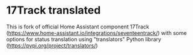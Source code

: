 # 17Track translated

This is fork of official Home Assistant component 17Track (https://www.home-assistant.io/integrations/seventeentrack/) with some options for status translation using "translators" Python library (https://pypi.org/project/translators/)
